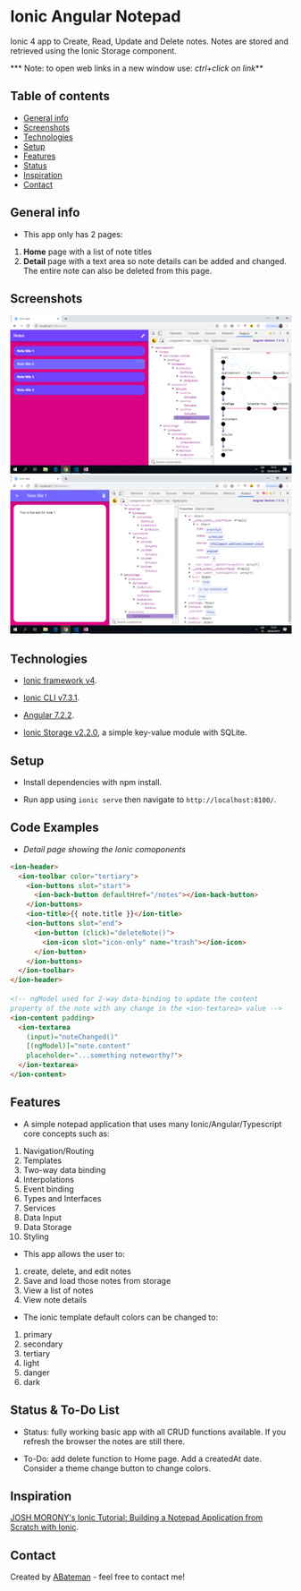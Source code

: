 # Ionic Angular Notepad

Ionic 4 app to Create, Read, Update and Delete notes. Notes are stored and retrieved using the Ionic Storage component.

*** Note: to open web links in a new window use: _ctrl+click on link_**

## Table of contents

* [General info](#general-info)
* [Screenshots](#screenshots)
* [Technologies](#technologies)
* [Setup](#setup)
* [Features](#features)
* [Status](#status)
* [Inspiration](#inspiration)
* [Contact](#contact)

## General info

* This app only has 2 pages:

1. **Home** page with a list of note titles
2. **Detail** page with a text area so note details can be added and changed. The entire note can also be deleted from this page.

## Screenshots

![Example screenshot](./img/notes-page.png)
![Example screenshot](./img/note-text.png)

## Technologies

* [Ionic framework v4](https://ionicframework.com/docs).

* [Ionic CLI v7.3.1](https://ionicframework.com/docs).

* [Angular 7.2.2](https://angular.io/).

* [Ionic Storage v2.2.0](https://www.npmjs.com/package/@ionic/storage), a simple key-value module with SQLite.

## Setup

* Install dependencies with npm install.

* Run app using `ionic serve` then navigate to `http://localhost:8100/`.

## Code Examples

* _Detail page showing the Ionic comoponents_

```html
<ion-header>
  <ion-toolbar color="tertiary">
    <ion-buttons slot="start">
      <ion-back-button defaultHref="/notes"></ion-back-button>
    </ion-buttons>
    <ion-title>{{ note.title }}</ion-title>
    <ion-buttons slot="end">
      <ion-button (click)="deleteNote()">
        <ion-icon slot="icon-only" name="trash"></ion-icon>
      </ion-button>
    </ion-buttons>
  </ion-toolbar>
</ion-header>

<!-- ngModel used for 2-way data-binding to update the content 
property of the note with any change in the <ion-textarea> value -->
<ion-content padding>
  <ion-textarea
    (input)="noteChanged()"
    [(ngModel)]="note.content"
    placeholder="...something noteworthy?">
  </ion-textarea>
</ion-content>
```

## Features

* A simple notepad application that uses many Ionic/Angular/Typescript core concepts such as:

1. Navigation/Routing
2. Templates
3. Two-way data binding
4. Interpolations
5. Event binding
6. Types and Interfaces
7. Services
8. Data Input
9. Data Storage
10. Styling

* This app allows the user to:

1. create, delete, and edit notes
2. Save and load those notes from storage
3. View a list of notes
4. View note details

* The ionic template default colors can be changed to:

1. primary
2. secondary
3. tertiary
4. light
5. danger
6. dark

## Status & To-Do List

* Status: fully working basic app with all CRUD functions available. If you refresh the browser the notes are still there.

* To-Do: add delete function to Home page. Add a createdAt date. Consider a theme change button to change colors.

## Inspiration

[JOSH MORONY's Ionic Tutorial: Building a Notepad Application from Scratch with Ionic](https://www.joshmorony.com/building-a-notepad-application-from-scratch-with-ionic/).

## Contact

Created by [ABateman](https://www.andrewbateman.org) - feel free to contact me!
